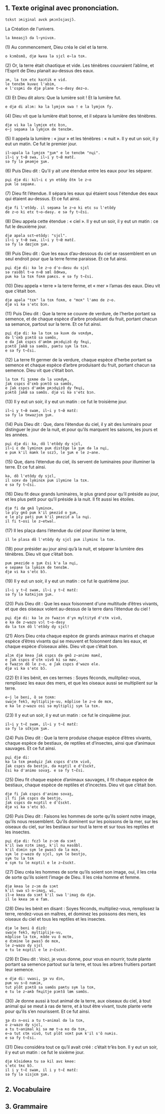 ## 1. Texte original avec prononciation.

```
tɛkst ɔʀiʒinal avɛk pʀɔnɔ̃sjasjɔ̃.
```

La Création de l'univers.

```
la kʀeasjɔ̃ də l~ynivɛʀ.
```

(1)	Au commencement, Dieu créa le ciel et la terre.

```
o kɔmɑ̃smɑ̃, djø kʁea lə sjɛl e~la tɛʀ.
```

(2)	Or, la terre était chaotique et vide. Les ténèbres couvraient l’abîme, et l’Esprit de Dieu planait au-dessus des eaux.

```
ɔʀ, la tɛʀ etɛ kaɔtik e vid. 
le tenɛbʀ kuvʁɛ l'abim, 
e l'ɛspʀi də djø plane t~o-dəsy dez~o.
```

(3)	Et Dieu dit alors: Que la lumière soit ! Et la lumière fut.

```
e djø di alɔʀ: kə la lymjɛʀ swa ! e la lymjɛʀ fy.
```

(4)	Dieu vit que la lumière était bonne, et il sépara la lumière des ténèbres.

```
djø vi kə la lymjɛʀ etɛ bɔn, 
e~j sepaʀa la lymjɛʀ de tenɛbʀ.
```

(5)	Il appela la lumière : « jour » et les ténèbres : « nuit ». Il y eut un soir, il y eut un matin. Ce fut le premier jour.

```
il~apəla la lymjɛʀ "ʒuʀ" e le tenɛbʀ "nɥi".
il~i y t~œ̃ swa, il~i y t~œ̃ matɛ̃.
sə fy lə pʀəmje ʒuʀ.
```

(6)	Puis Dieu dit : Qu’il y ait une étendue entre les eaux pour les séparer.

```
pɥi djø di: kil~i ɛ yn etɑ̃dy ɑ̃tʀ le z~o
puʀ le sepaʀe.
```

(7)	Dieu fit l’étendue. Il sépara les eaux qui étaient sous l'étendue des eaux qui étaient au-dessus. Et ce fut ainsi.

```
djø fi l'etɑ̃dy. il sepaʀa le z~o ki etɛ su l'etɑ̃dy
de z~o ki etɛ t~o-dəsy. e sə fy t~ɛ̃si.
```

(8)	Dieu appela cette étendue : « ciel ». Il y eut un soir, il y eut un matin : ce fut le deuxième jour.

```
djø apəla sɛt~etɑ̃dy: "sjɛl".
il~i y t~œ̃ swa, il~i y t~œ̃ matɛ̃.
sə fy lə døzjɛm ʒuʀ.
```

(9)	Puis Dieu dit : Que les eaux d’au-dessous du ciel se rassemblent en un seul endroit pour que la terre ferme paraisse. Et ce fut ainsi.

```
pɥi djø di: kə le z~o d'o-dəsu du sjɛl 
sə rasɑ̃bl t~ə n~œ̃ sœl ɑ̃dʀwa,
puʀ kə la tɛʀ fɛʀm paʀɛs. e sə fy t~ɛ̃si.
```

(10)	Dieu appela « terre » la terre ferme, et « mer » l’amas des eaux. Dieu vit que c’était bon.

```
djø apəla "tɛʀ" la tɛʀ fɛʀm, e "mɛʀ" l'amɑ de z~o.
djø vi kə s'etɛ bɔn.
```

(11)	Puis Dieu dit : Que la terre se couvre de verdure, de l’herbe portant sa semence, et de chaque espèce d’arbre produisant du fruit, portant chacun sa semance, partout sur la terre. Et ce fut ainsi.

```
pɥi djø di: kə la tɛʀ sə kuvʀ də vɛʀdyʀ, 
də l'ɛʀb pɔʀtɑ̃ sa səmɑ̃s, 
e də ʃak ɛspɛs d'aʀbʀ pʀɔdɥizɑ̃ dy fʀɥi, 
pɔʀtɑ̃ ʃakœ̃ sa səmɑ̃s, paʀtu syʀ la tɛʀ. 
e sə fy t~ɛ̃si.
```

(12)	La terre fit germer de la verdure, chaque espèce d’herbe portant sa semence et chaque espèce d’arbre produisant du fruit, portant chacun sa semence. Dieu vit que c’était bon.

```
la tɛʀ fi ʒɛʀme də la vɛʀdyʀ,
ʃak ɛspɛs d'ɛʀb pɔʀtɑ̃ sa səmɑ̃s,
e ʃak ɛspɛs d'aʀbʀ pʀɔdɥizɑ̃ dy fʀɥi,
pɔʀtɑ̃ ʃakœ̃ sa səmɑ̃s. djø vi kə s'etɛ bɔn.
```

(13)	Il y eut un soir, il y eut un matin : ce fut le troisième jour.

```
il~i y t~œ̃ swaʀ, il~i y t~œ̃ matɛ̃:
sə fy lə tʀwazjɛm ʒuʀ.
```

(14)	Puis Dieu dit : Que, dans l’étendue du ciel, il y ait des luminairs pour distinguer le jour de la nuit, et pour qu’ils marquent les saisons, les jours et les années.

```
pɥi djø di: kə, dɑ̃ l'etɑ̃dy dy sjɛl,
il~i ɛ de lyminɛʀ puʀ distɛ̃ge lə ʒuʀ də la nɥi,
e puʀ k'il maʀk le sɛzɔ̃, le ʒuʀ e le z~ane.
```

(15)	Que, dans l’étendue du ciel, ils servent de luminaires pour illuminer la terre. Et ce fut ainsi.

```
kə, dɑ̃ l'etɑ̃dy dy sjɛl,
il sɛʀv də lyminɛʀ puʀ ilymine la tɛʀ.
e sə fy t~ɛ̃si.
```

(16)	Dieu fit deux grands luminaires, le plus grand pour qu’il préside au jour, et les plus petit pour qu’il préside à la nuit. Il fit aussi les étoiles.

```
djø fi dø gʀɑ̃ lyminɛʀ, 
lə ply gʀɑ̃ puʀ k'il pʀezid o ʒuʀ,
e le ply pəti puʀ k'il pʀezid a la nɥi.
il fi t~osi le z~etwal.
```

(17)	Il les plaça dans l’étendue du ciel pour illuminer la terre,

```
il le plasa dɑ̃ l'etɑ̃dy dy sjɛl puʀ ilyminɛ la tɛʀ.
```

(18)	pour présider au jour ainsi qu’à la nuit, et séparer la lumière des ténèbres. Dieu vit que c’était bon.

```
puʀ pʀezide o ʒuʀ ɛ̃si k'a la nɥi,
e sepaʀe la lymiɛʀ de tenɛbʀ.
djø vi kə s'etɛ bɔ̃.
```

(19)	Il y eut un soir, il y eut un matin : ce fut le quatrième jour.

```
il~i y t~ɛ̃ swaʀ, il~i y t~ɛ̃ matɛ̃:
sə fy lə katʀijɛm ʒuʀ.
```

(20)	Puis Dieu dit : Que les eaux foisonnent d'une multitude d’êtres vivants, et que des oiseaux volent au-dessus de la terre dans l’étendue du ciel !

```
pɥi djø di: kə le zo fwazɔn d'yn myltityd d'ɛtʀ vivɑ̃,
e kə de z~wazo vɔl t~o-dəsy
də la tɛʀ dɑ̃ l'etɑ̃dy dy sjɛl!
```

(21)	Alors Dieu créa chaque espèce de grands animaux marins et chaque espèce d’êtres vivants qui se meuvent et foisonnent dans les eaux, et chaque espèce d’oiseaux ailés. Dieu vit que c’était bon.

```
alɔʀ djø kʀea ʃak ɛspɛs də gʀɑ̃ z~animo maʀɛ̃,
e ʃak ɛspɛs d'ɛtʀ vivɑ̃ ki sə møv,
e fwazɔn dɑ̃ le z~o, e ʃak ɛspɛs d'wazo ele.
djø vi kə s'etɛ bɔ̃.
```

(22)	Et il les bénit, en ces termes : Soyes féconds, mulitpliez-vous, remplissez les eaux des mers, et que les oiseaux aussi se multiplient sur la terre.

```
e~j le beni, ɑ̃ se tɛʀm:
swaje fekɔ̃, myltiplije-vu, ʀɑ̃plise le z~o de mɛʀ,
e kə le z~wazo osi sə myltiplij syʀ la tɛʀ.
```

(23)	Il y eut un soir, il y eut un matin : ce fut le cinquième jour.

```
il~i y t~ɛ̃ swaʀ, il~i y t~ɛ̃ matɛ̃:
sə fy lə sɛ̃kjɛm ʒuʀ.
```

(24)	Puis Dieu dit : Que la terre produise chaque espèce d’êtres vivants, chaque espèce de bestiaux, de reptiles et d’insectes, ainsi que d’animaux sauvages. Et ce fut ainsi.

```
pɥi djø di:
kə la tɛʀ pʀodɥiz ʃak ɛspɛs d'ɛtʀ vivɑ̃,
ʃak ɛspɛs də bestjo, də ʀɛptil e d'ɛ̃sɛkt,
ɛ̃si kə d'animo sovaʒ. e sə fy t~ɛ̃si.
```

(25)	Dieu fit chaque espèce d’animaux sauvages, il fit chaque espèce de bestiaux, chaque espèce de reptiles et d’incectes. Dieu vit que c’était bon.

```
djø fi ʃak ɛspɛs d'animo sovaʒ,
il fi ʃak ɛspɛs də bestjo,
ʃak ɛspɛs də ʀɛptil e d'ɛ̃sɛkt.
djø vi kə s'etɛ bɔ̃.
```

(26)	Puis Dieu dit : Faisons les hommes de sorte qu’ils soient notre image, qu’ils nous ressemblent. Qu’ils dominent sur les poissons de la mer, sur les oiseaux du ciel, sur les bestiaux sur tout la terre et sur tous les reptiles et les insectes.

```
pɥi djø di: fɛzɔ̃ le z~ɔm də sɔʀt
k'il swa nɔtʀ imaʒ, k'il nu ʀəsɑ̃bl.
k'il dɔmin syʀ le pwasɔ̃ də la mɛʀ,
syʀ le z~wazo dy sjɛl, syʀ le bestjo,
syʀ tu la tɛʀ
e syʀ tu le ʀɛptil e le z~ɛ̃sɛkt.
```

(27)	Dieu créa les hommes de sorte qu’ils soient son image, oui, il les créa de sorte qu’ils soient l’image de Dieu. Il les créa homme et femme.

```
djø kʀea le z~ɔm də sɔʀt
k'il swa sɔ̃ n~imaʒ, wi,
il~e kʀea də sɔʀt k'il swa l'imaʒ də djø.
il le kʀea ɔm e fam.
```

(28)	Dieu les bénit en disant : Soyes féconds, multipliez-vous, remplissez la terre, rendez-vous en maîtres, et dominez les poissons des mers, les oiseaux du ciel et tous les reptiles et les insectes.

```
djø le beni ɑ̃ dizɑ̃:
swaje fekɔ̃, myltiplije-vu,
ʀɑ̃plise la tɛʀ, ʀɑ̃de vu ɑ̃ mɛtʀ,
e dɔmine le pwasɔ̃ de mɛʀ,
le z~wazo dy sjɛl
e tu le ʀɛptil e le z~ɛ̃sɛkt.
```

(29)	Et Dieu dit : Voici, je vous donne, pour vous en nourrir, toute plante portant sa semence partout sur la terre, et tous les arbres fruitiers portant leur semence.

```
e djø di: vwasi, ʒə vu dɔn,
puʀ vu s~ɑ̃ nuʀiʀ,
tut plɑ̃t pɔʀtɑ̃ sa səmɑ̃s paʀtu syʀ la tɛʀ,
e tu le z~aʀb fʀɥitje pɔʀtɑ̃ lœʀ səmɑ̃s.
```

(30)	Je donne aussi à tout animal de la terre, aux oiseaux du ciel, à tout animal qui se meut à ras de terre, et à tout être vivant, toute plante verte pour qu’ils s’en nourissent. Et ce fut ainsi.

```
ʒə dɔ n~osi a tu t~animal də la tɛʀ,
o z~wazo dy sjɛl,
a tu t~animal ki sə mø t~a ʀɑ də tɛʀ,
e~a tut ɛtʀ vivɑ̃, tut plɑ̃t vɛʀt puʀ k'il s'ɑ̃ nuʀis.
e sə fy t~ɛ̃si.
```

(31)	Dieu considéra tout ce qu’il avait créé : c’était tr’ès bon. Il y eut un soir, il y eut un matin : ce fut le sixième jour.

```
djø kɔ̃sideʀa tu sə kil avɛ kʀee:
s'etɛ tʀɛ bɔ̃.
il i y t~ɛ̃ swaʀ, il i y t~ɛ̃ matɛ̃:
sə fy lə sisjɛm ʒuʀ.
```

## 2. Vocabulaire

## 3. Grammaire

